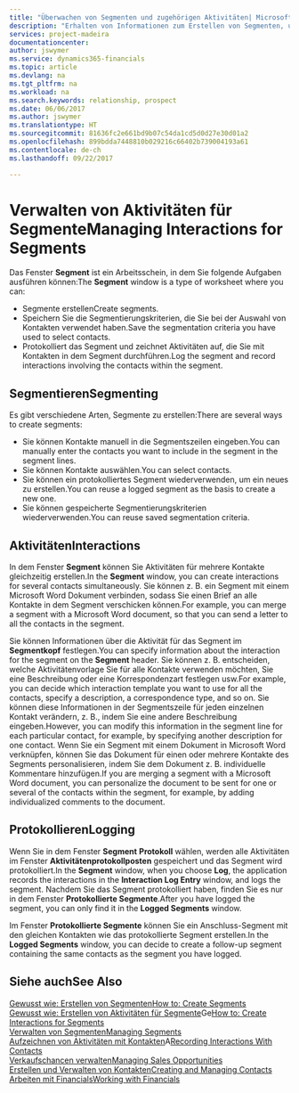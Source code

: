 ```yaml
---
title: "Überwachen von Segmenten und zugehörigen Aktivitäten| Microsoft Docs"
description: "Erhalten von Informationen zum Erstellen von Segmenten, um Kontaktgruppen zu definieren und Festlegen von Aktivitäten für Segmente."
services: project-madeira
documentationcenter: 
author: jswymer
ms.service: dynamics365-financials
ms.topic: article
ms.devlang: na
ms.tgt_pltfrm: na
ms.workload: na
ms.search.keywords: relationship, prospect
ms.date: 06/06/2017
ms.author: jswymer
ms.translationtype: HT
ms.sourcegitcommit: 81636fc2e661bd9b07c54da1cd5d0d27e30d01a2
ms.openlocfilehash: 899bdda7448810b029216c66402b739004193a61
ms.contentlocale: de-ch
ms.lasthandoff: 09/22/2017

---
```

# <a name="managing-interactions-for-segments"></a><span data-ttu-id="91632-103">Verwalten von Aktivitäten für Segmente</span><span class="sxs-lookup"><span data-stu-id="91632-103">Managing Interactions for Segments</span></span>
<span data-ttu-id="91632-104">Das Fenster **Segment** ist ein Arbeitsschein, in dem Sie folgende Aufgaben ausführen können:</span><span class="sxs-lookup"><span data-stu-id="91632-104">The **Segment** window is a type of worksheet where you can:</span></span>

* <span data-ttu-id="91632-105">Segmente erstellen</span><span class="sxs-lookup"><span data-stu-id="91632-105">Create segments.</span></span>
* <span data-ttu-id="91632-106">Speichern Sie die Segmentierungskriterien, die Sie bei der Auswahl von Kontakten verwendet haben.</span><span class="sxs-lookup"><span data-stu-id="91632-106">Save the segmentation criteria you have used to select contacts.</span></span>
* <span data-ttu-id="91632-107">Protokolliert das Segment und zeichnet Aktivitäten auf, die Sie mit Kontakten in dem Segment durchführen.</span><span class="sxs-lookup"><span data-stu-id="91632-107">Log the segment and record interactions involving the contacts within the segment.</span></span>

## <a name="segmenting"></a><span data-ttu-id="91632-108">Segmentieren</span><span class="sxs-lookup"><span data-stu-id="91632-108">Segmenting</span></span>
<span data-ttu-id="91632-109">Es gibt verschiedene Arten, Segmente zu erstellen:</span><span class="sxs-lookup"><span data-stu-id="91632-109">There are several ways to create segments:</span></span>

* <span data-ttu-id="91632-110">Sie können Kontakte manuell in die Segmentszeilen eingeben.</span><span class="sxs-lookup"><span data-stu-id="91632-110">You can manually enter the contacts you want to include in the segment in the segment lines.</span></span>
* <span data-ttu-id="91632-111">Sie können Kontakte auswählen.</span><span class="sxs-lookup"><span data-stu-id="91632-111">You can select contacts.</span></span>
* <span data-ttu-id="91632-112">Sie können ein protokolliertes Segment wiederverwenden, um ein neues zu erstellen.</span><span class="sxs-lookup"><span data-stu-id="91632-112">You can reuse a logged segment as the basis to create a new one.</span></span>
* <span data-ttu-id="91632-113">Sie können gespeicherte Segmentierungskriterien wiederverwenden.</span><span class="sxs-lookup"><span data-stu-id="91632-113">You can reuse saved segmentation criteria.</span></span>

## <a name="interactions"></a><span data-ttu-id="91632-114">Aktivitäten</span><span class="sxs-lookup"><span data-stu-id="91632-114">Interactions</span></span>
<span data-ttu-id="91632-115">In dem Fenster **Segment** können Sie Aktivitäten für mehrere Kontakte gleichzeitig erstellen.</span><span class="sxs-lookup"><span data-stu-id="91632-115">In the **Segment** window, you can create interactions for several contacts simultaneously.</span></span> <span data-ttu-id="91632-116">Sie können z. B. ein Segment mit einem Microsoft Word Dokument verbinden, sodass Sie einen Brief an alle Kontakte in dem Segment verschicken können.</span><span class="sxs-lookup"><span data-stu-id="91632-116">For example, you can merge a segment with a Microsoft Word document, so that you can send a letter to all the contacts in the segment.</span></span>

<span data-ttu-id="91632-117">Sie können Informationen über die Aktivität für das Segment im **Segmentkopf** festlegen.</span><span class="sxs-lookup"><span data-stu-id="91632-117">You can specify information about the interaction for the segment on the **Segment** header.</span></span> <span data-ttu-id="91632-118">Sie können z. B. entscheiden, welche Aktivitätenvorlage Sie für alle Kontakte verwenden möchten, Sie eine Beschreibung oder eine Korrespondenzart festlegen usw.</span><span class="sxs-lookup"><span data-stu-id="91632-118">For example, you can decide which interaction template you want to use for all the contacts, specify a description, a correspondence type, and so on.</span></span> <span data-ttu-id="91632-119">Sie können diese Informationen in der Segmentszeile für jeden einzelnen Kontakt verändern, z. B., indem Sie eine andere Beschreibung eingeben.</span><span class="sxs-lookup"><span data-stu-id="91632-119">However, you can modify this information in the segment line for each particular contact, for example, by specifying another description for one contact.</span></span> <span data-ttu-id="91632-120">Wenn Sie ein Segment mit einem Dokument in Microsoft Word verknüpfen, können Sie das Dokument für einen oder mehrere Kontakte des Segments personalisieren, indem Sie dem Dokument z. B. individuelle Kommentare hinzufügen.</span><span class="sxs-lookup"><span data-stu-id="91632-120">If you are merging a segment with a Microsoft Word document, you can personalize the document to be sent for one or several of the contacts within the segment, for example, by adding individualized comments to the document.</span></span>

## <a name="logging"></a><span data-ttu-id="91632-121">Protokollieren</span><span class="sxs-lookup"><span data-stu-id="91632-121">Logging</span></span>
<span data-ttu-id="91632-122">Wenn Sie in dem Fenster **Segment** **Protokoll** wählen, werden alle Aktivitäten im Fenster **Aktivitätenprotokollposten** gespeichert und das Segment wird protokolliert.</span><span class="sxs-lookup"><span data-stu-id="91632-122">In the **Segment** window, when you choose **Log**, the application records the interactions in the **Interaction Log Entry** window, and logs the segment.</span></span> <span data-ttu-id="91632-123">Nachdem Sie das Segment protokolliert haben, finden Sie es nur in dem Fenster **Protokollierte Segmente**.</span><span class="sxs-lookup"><span data-stu-id="91632-123">After you have logged the segment, you can only find it in the **Logged Segments** window.</span></span>

<span data-ttu-id="91632-124">Im Fenster **Protokollierte Segmente** können Sie ein Anschluss-Segment mit den gleichen Kontakten wie das protokollierte Segment erstellen.</span><span class="sxs-lookup"><span data-stu-id="91632-124">In the **Logged Segments** window, you can decide to create a follow-up segment containing the same contacts as the segment you have logged.</span></span>

## <a name="see-also"></a><span data-ttu-id="91632-125">Siehe auch</span><span class="sxs-lookup"><span data-stu-id="91632-125">See Also</span></span>
[<span data-ttu-id="91632-126">Gewusst wie: Erstellen von Segmenten</span><span class="sxs-lookup"><span data-stu-id="91632-126">How to: Create Segments</span></span>](marketing-how-create-segment.md)  
<span data-ttu-id="91632-127">[Gewusst wie: Erstellen von Aktivitäten für Segmente](marketing-how-create-interactions.md)Ge</span><span class="sxs-lookup"><span data-stu-id="91632-127">[How to: Create Interactions for Segments](marketing-how-create-interactions.md)</span></span>  
[<span data-ttu-id="91632-128">Verwalten von Segmenten</span><span class="sxs-lookup"><span data-stu-id="91632-128">Managing Segments</span></span>](marketing-segments.md)  
<span data-ttu-id="91632-129">[Aufzeichnen von Aktivitäten mit Kontakten](marketing-interactions.md)A</span><span class="sxs-lookup"><span data-stu-id="91632-129">[Recording Interactions With Contacts](marketing-interactions.md)</span></span>  
[<span data-ttu-id="91632-130">Verkaufschancen verwalten</span><span class="sxs-lookup"><span data-stu-id="91632-130">Managing Sales Opportunities</span></span>](marketing-manage-sales-opportunities.md)  
[<span data-ttu-id="91632-131">Erstellen und Verwalten von Kontakten</span><span class="sxs-lookup"><span data-stu-id="91632-131">Creating and Managing Contacts</span></span>](marketing-contacts.md)  
[<span data-ttu-id="91632-132">Arbeiten mit Financials</span><span class="sxs-lookup"><span data-stu-id="91632-132">Working with Financials</span></span>](ui-work-product.md)

